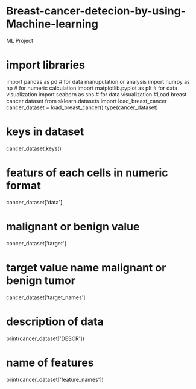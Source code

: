 # Breast-cancer-detecion-by-using-Machine-learning
ML Project
# import libraries
import pandas as pd # for data manupulation or analysis
import numpy as np # for numeric calculation
import matplotlib.pyplot as plt # for data visualization
import seaborn as sns # for data visualization
#Load breast cancer dataset
from sklearn.datasets import load_breast_cancer
cancer_dataset = load_breast_cancer()
type(cancer_dataset)
# keys in dataset
cancer_dataset.keys()
# featurs of each cells in numeric format
cancer_dataset['data']
# malignant or benign value
cancer_dataset['target']
# target value name malignant or benign tumor
cancer_dataset['target_names']
# description of data
print(cancer_dataset['DESCR'])
# name of features
print(cancer_dataset['feature_names'])
